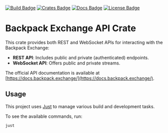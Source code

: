 [![Build Badge]][build] [![Crates Badge]][crates] [![Docs Badge]][docs] [![License Badge]][license]

[Build Badge]: https://img.shields.io/endpoint.svg?url=https%3A%2F%2Factions-badge.atrox.dev%2Ffrank0x%2Fbpx_api_client%2Fbadge%3Fref%3Dmain&style=flat&label=build
[build]: https://actions-badge.atrox.dev/fran0x/bpx_api_client/goto?ref=main

[Crates Badge]: https://img.shields.io/crates/v/bpx_api_client.svg
[crates]: https://crates.io/crates/bpx_api_client

[Docs Badge]: https://docs.rs/bpx_api_client/badge.svg
[docs]: https://docs.rs/bpx_api_client

[License Badge]: https://img.shields.io/badge/License-Apache_2.0-blue.svg
[license]: LICENSE

# Backpack Exchange API Crate

This crate provides both REST and WebSocket APIs for interacting with the Backpack Exchange:

- **REST API**: Includes public and private (authenticated) endpoints.
- **WebSocket API**: Offers public and private streams.

The official API documentation is available at [https://docs.backpack.exchange/](https://docs.backpack.exchange/).

## Usage

This project uses [Just](https://github.com/casey/just) to manage various build and development tasks.

To see the available commands, run:

```shell
just
```
